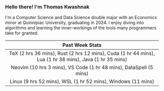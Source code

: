 
### Hello there! I'm Thomas Kwashnak

I'm a Computer Science and Data Science double major with an Economics
minor at Quinnipiac University, graduating in 2024.
I enjoy diving into algorithms and learning the inner-workings of the tools
many programmers take for granted.

| Past Week Stats |
| :---: |
| TeX (2 hrs 36 mins), Rust (2 hrs 12 mins), Cuda (1 hr 44 mins), Lua (1 hr 38 mins), Java (1 hr 35 mins) |
| Neovim (10 hrs 3 mins), VS Code (1 hr 48 mins), DataSpell (5 mins) |
| Linux (9 hrs 52 mins), WSL (1 hr 52 mins), Windows (11 mins) |

